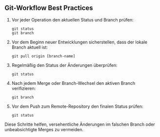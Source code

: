 ## Git-Workflow Best Practices

1. Vor jeder Operation den aktuellen Status und Branch prüfen:
   ```
   git status
   git branch
   ```

2. Vor dem Beginn neuer Entwicklungen sicherstellen, dass der lokale Branch aktuell ist:
   ```
   git pull origin [branch-name]
   ```

3. Regelmäßig den Status der Änderungen überprüfen:
   ```
   git status
   ```

4. Nach jedem Merge oder Branch-Wechsel den aktiven Branch verifizieren:
   ```
   git branch
   ```

5. Vor dem Push zum Remote-Repository den finalen Status prüfen:
   ```
   git status
   ```

Diese Schritte helfen, versehentliche Änderungen im falschen Branch oder unbeabsichtigte Merges zu vermeiden.
